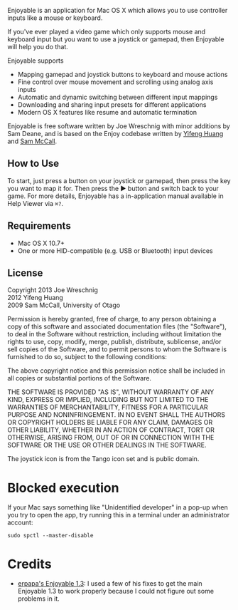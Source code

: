 Enjoyable is an application for Mac OS X which allows you to use
controller inputs like a mouse or keyboard.

If you've ever played a video game which only supports mouse and
keyboard input but you want to use a joystick or gamepad, then
Enjoyable will help you do that.

Enjoyable supports

 * Mapping gamepad and joystick buttons to keyboard and mouse actions
 * Fine control over mouse movement and scrolling using analog axis
   inputs
 * Automatic and dynamic switching between different input mappings
 * Downloading and sharing input presets for different applications
 * Modern OS X features like resume and automatic termination

Enjoyable is free software written by Joe Wreschnig with minor additions
by Sam Deane, and is based on the Enjoy codebase written by [Yifeng Huang](http://nongraphical.com)
and [Sam McCall](http://abstractable.net/enjoy/).

## How to Use

To start, just press a button on your joystick or gamepad, then press
the key you want to map it for. Then press the ▶ button and switch
back to your game. For more details, Enjoyable has a in-application
manual available in Help Viewer via `⌘?`.

## Requirements

* Mac OS X 10.7+
* One or more HID-compatible (e.g. USB or Bluetooth) input devices

## License

Copyright 2013 Joe Wreschnig  
          2012 Yifeng Huang  
          2009 Sam McCall, University of Otago

Permission is hereby granted, free of charge, to any person obtaining
a copy of this software and associated documentation files (the
"Software"), to deal in the Software without restriction, including
without limitation the rights to use, copy, modify, merge, publish,
distribute, sublicense, and/or sell copies of the Software, and to
permit persons to whom the Software is furnished to do so, subject to
the following conditions:

The above copyright notice and this permission notice shall be
included in all copies or substantial portions of the Software.

THE SOFTWARE IS PROVIDED "AS IS", WITHOUT WARRANTY OF ANY KIND,
EXPRESS OR IMPLIED, INCLUDING BUT NOT LIMITED TO THE WARRANTIES OF
MERCHANTABILITY, FITNESS FOR A PARTICULAR PURPOSE AND NONINFRINGEMENT.
IN NO EVENT SHALL THE AUTHORS OR COPYRIGHT HOLDERS BE LIABLE FOR ANY
CLAIM, DAMAGES OR OTHER LIABILITY, WHETHER IN AN ACTION OF CONTRACT,
TORT OR OTHERWISE, ARISING FROM, OUT OF OR IN CONNECTION WITH THE
SOFTWARE OR THE USE OR OTHER DEALINGS IN THE SOFTWARE.

The joystick icon is from the Tango icon set and is public domain.

# Blocked execution
If your Mac says something like "Unidentified developer" in a pop-up when you try to open the app, try running this in a terminal under an administrator account:
```
sudo spctl --master-disable
```

# Credits
- [erpapa's Enjoyable 1.3](https://github.com/erpapa/Enjoyable-1.3): I used a few of his fixes to get the main Enjoyable 1.3 to work properly because I could not figure out some problems in it.
